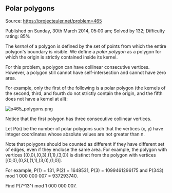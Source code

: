 Polar polygons
--------------

Source: https://projecteuler.net/problem=465

Published on Sunday, 30th March 2014, 05:00 am; Solved by 132;
Difficulty rating: 85%

The *kernel* of a polygon is defined by the set of points from which the
entire polygon's boundary is visible. We define a *polar polygon* as a
polygon for which the origin is strictly contained inside its kernel.

For this problem, a polygon can have collinear consecutive vertices.
However, a polygon still cannot have self-intersection and cannot have
zero area.

For example, only the first of the following is a polar polygon (the
kernels of the second, third, and fourth do not strictly contain the
origin, and the fifth does not have a kernel at all):

![p465\_polygons.png](project/images/p465_polygons.png)

Notice that the first polygon has three consecutive collinear vertices.

Let P(n) be the number of polar polygons such that the vertices (x, y)
have integer coordinates whose absolute values are not greater than n.

Note that polygons should be counted as different if they have different
set of edges, even if they enclose the same area. For example, the
polygon with vertices [(0,0),(0,3),(1,1),(3,0)] is distinct from the
polygon with vertices [(0,0),(0,3),(1,1),(3,0),(1,0)].

For example, P(1) = 131, P(2) = 1648531, P(3) = 1099461296175 and P(343)
mod 1 000 000 007 = 937293740.

Find P(7^13^) mod 1 000 000 007.
